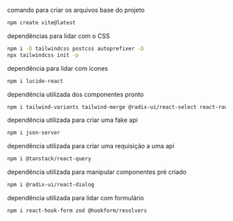 comando para criar os arquivos base do projeto
```bash
npm create vite@latest
```

dependências para lidar com o CSS
```bash
npm i -D tailwindcss postcss autoprefixer -D
npx tailwindcss init -p
```

dependência para lidar com ícones
```bash
npm i lucide-react
```

dependência utilizada dos componentes pronto
```bash
npm i tailwind-variants tailwind-merge @radix-ui/react-select react-router-dom localforage match-sorter sort-by
```

dependência utilizada para criar uma fake api
```bash
npm i json-server
```

dependência utilizada para criar uma requisição a uma api
```bash
npm i @tanstack/react-query
```

dependência utilizada para manipular componentes pré criado
```bash
npm i @radix-ui/react-dialog
```

dependência utilizada para lidar com formulário
```bash
npm i react-hook-form zod @hookform/resolvers
```
